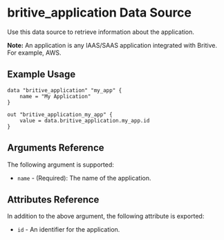 # britive_application Data Source

Use this data source to retrieve information about the application.

**Note:** An application is any IAAS/SAAS application integrated with Britive. For example, AWS.

## Example Usage

```hcl
data "britive_application" "my_app" {
    name = "My Application"
}

out "britive_application_my_app" {
    value = data.britive_application.my_app.id
}
```

## Arguments Reference

The following argument is supported:

* `name` - (Required): The name of the application.

## Attributes Reference

In addition to the above argument, the following attribute is exported:

* `id` - An identifier for the application.

